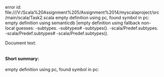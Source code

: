 error id: 
file:///V:/Scala%20Assignment%205/Assignment%2014/myscalaproject/src/main/scala/Task2.scala
empty definition using pc, found symbol in pc: 
empty definition using semanticdb
|empty definition using fallback
non-local guesses:
	 -subtypes.
	 -subtypes#
	 -subtypes().
	 -scala/Predef.subtypes.
	 -scala/Predef.subtypes#
	 -scala/Predef.subtypes().

Document text:

```scala

```

#### Short summary: 

empty definition using pc, found symbol in pc: 